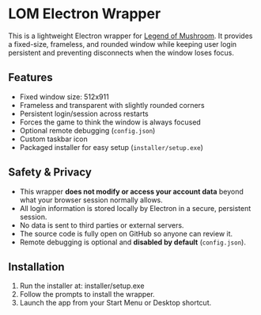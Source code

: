 # LOM Electron Wrapper

This is a lightweight Electron wrapper for [Legend of Mushroom](https://lom.joynetgame.com/). It provides a fixed-size, frameless, and rounded window while keeping user login persistent and preventing disconnects when the window loses focus.

## Features

- Fixed window size: 512x911
- Frameless and transparent with slightly rounded corners
- Persistent login/session across restarts
- Forces the game to think the window is always focused
- Optional remote debugging (`config.json`)
- Custom taskbar icon
- Packaged installer for easy setup (`installer/setup.exe`)

## Safety & Privacy

- This wrapper **does not modify or access your account data** beyond what your browser session normally allows.  
- All login information is stored locally by Electron in a secure, persistent session.  
- No data is sent to third parties or external servers.  
- The source code is fully open on GitHub so anyone can review it.  
- Remote debugging is optional and **disabled by default** (`config.json`).

## Installation

1. Run the installer at: installer/setup.exe
2. Follow the prompts to install the wrapper.
3. Launch the app from your Start Menu or Desktop shortcut.
